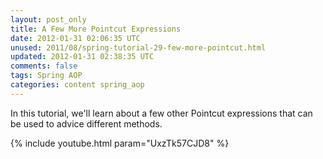 ```yaml
---           
layout: post_only
title: A Few More Pointcut Expressions
date: 2012-01-31 02:06:35 UTC
unused: 2011/08/spring-tutorial-29-few-more-pointcut.html
updated: 2012-01-31 02:38:35 UTC
comments: false
tags: Spring AOP
categories: content spring_aop
---
```


In this tutorial, we'll learn about a few other Pointcut expressions that can be used to advice different methods.

{% include youtube.html param="UxzTk57CJD8" %}